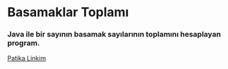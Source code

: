 # Basamaklar Toplamı

### Java ile bir sayının basamak sayılarının toplamını hesaplayan program.

[Patika Linkim](https://app.patika.dev/burakkartalq7)
